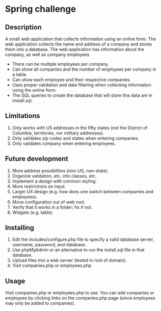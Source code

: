 # Spring challenge

## Description

A small web application that collects information using an online form.  The web application collects the name and address of a company and stores them into a database. The web application has information about the company, as well as company employees. 

* There can be multiple employees per company. 
* Can show all companies and the number of employees per company in a table. 
* Can show each employee and their respective companies.
* Uses proper validation and data filtering when collecting information using the online form. 
* The SQL queries to create the database that will store this data are in install.sql. 

## Limitations

1.  Only works with US addresses in the fifty states (not the District of Columbia, territories, nor military addresses).
2.  Only validates zip codes and states when entering companies.  
3.  Only validates company when entering employees.

## Future development

1.  More address possibilities (non-US, non-state).
2.  Organize validation, etc. into classes, etc.
3.  Implement a design with common styling.
4.  More restrictions on input.
5.  Larger UX design (e.g. how does one switch between companies and employees).
6.  Move configuration out of web root.
7.  Verify that it works in a folder; fix if not.
8.  Widgets (e.g. table).

## Installing

1.  Edit the includes/configure.php file to specify a valid database server, username, password, and database.
2.  Use phpMyAdmin or an alternative to run the install.sql file in that database.
3.  Upload files into a web server (tested in root of domain).  
4.  Visit companies.php or employees.php

## Usage

Visit companies.php or employees.php to use.  You can add companies or employees by clicking links on the companies.php page (since employees may only be added to companies).
